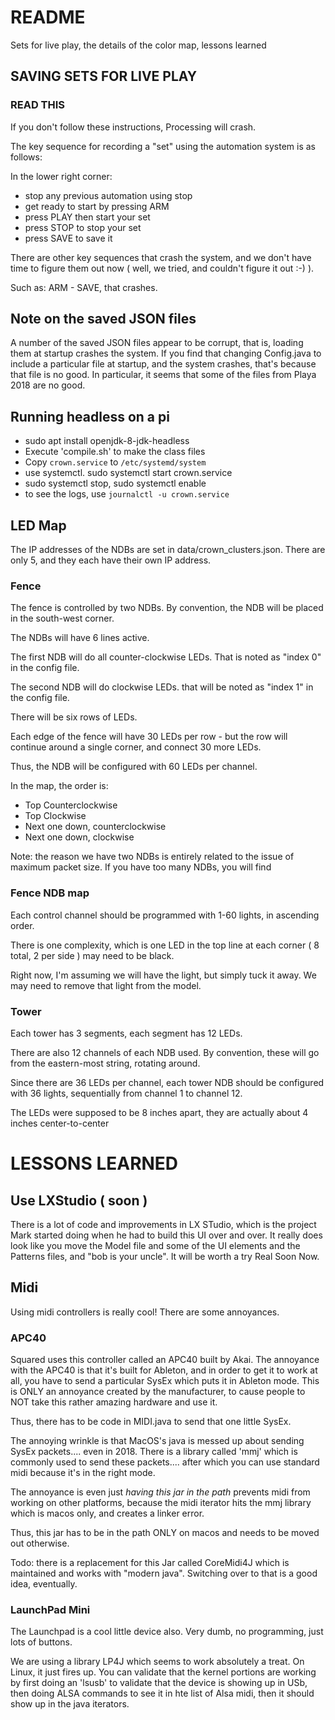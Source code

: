 # README

Sets for live play, the details of the color map, lessons learned

## SAVING SETS FOR LIVE PLAY

### READ THIS

If you don't follow these instructions, Processing will crash.

The key sequence for recording a "set" using the automation system is as follows:

In the lower right corner:
- stop any previous automation using stop
- get ready to start by pressing ARM
- press PLAY then start your set
- press STOP to stop your set
- press SAVE to save it

There are other key sequences that crash the system, and we don't have time to figure them
out now ( well, we tried, and couldn't figure it out :-) ). 

Such as: ARM - SAVE, that crashes.

## Note on the saved JSON files

A number of the saved JSON files appear to be corrupt, that is, loading them at startup
crashes the system. If you find that changing Config.java to include a particular file
at startup, and the system crashes, that's because that file is no good. In particular,
it seems that some of the files from Playa 2018 are no good.

## Running headless on a pi

- sudo apt install openjdk-8-jdk-headless
- Execute 'compile.sh' to make the class files
- Copy `crown.service` to `/etc/systemd/system`
- use systemctl. sudo systemctl start crown.service
- sudo systemctl stop, sudo systemctl enable
- to see the logs, use `journalctl -u crown.service`

## LED Map

The IP addresses of the NDBs are set in data/crown_clusters.json. There are only 5, and they each have their
own IP address.

### Fence

The fence is controlled by two NDBs. By convention, the NDB will be placed in the south-west corner.

The NDBs will have 6 lines active. 

The first NDB will do all counter-clockwise LEDs. That is noted as "index 0" in the config file.

The second NDB will do clockwise LEDs. that will be noted as "index 1" in the config file.


There will be six rows of LEDs.

Each edge of the fence will have 30 LEDs per row - but the row will continue around a single corner, and connect 30 more LEDs.

Thus, the NDB will be configured with 60 LEDs per channel.

In the map, the order is:

- Top Counterclockwise
- Top Clockwise
- Next one down, counterclockwise
- Next one down, clockwise

Note: the reason we have two NDBs is entirely related to the issue of maximum packet size.
If you have too many NDBs, you will find 

### Fence NDB map

Each control channel should be programmed with 1-60 lights, in ascending order.

There is one complexity, which is one LED in the top line at each corner ( 8 total, 2 per side ) may need to be black.

Right now, I'm assuming we will have the light, but simply tuck it away. We may need to remove that light from the model.

### Tower

Each tower has 3 segments, each segment has 12 LEDs.

There are also 12 channels of each NDB used. By convention, these will go from the eastern-most string,
rotating around.

Since there are 36 LEDs per channel, each tower NDB should be configured with 36 lights, sequentially from channel 1 to channel 12.

The LEDs were supposed to be 8 inches apart, they are actually about 4 inches center-to-center

# LESSONS LEARNED

## Use LXStudio ( soon )

There is a lot of code and improvements in LX STudio, which is the project Mark started doing when he
had to build this UI over and over. It really does look like you move the Model file and some of the UI
elements and the Patterns files, and "bob is your uncle". It will be worth a try Real Soon Now.

## Midi

Using midi controllers is really cool! There are some annoyances.

### APC40

Squared uses this controller called an APC40 built by Akai. The annoyance with the APC40 is that it's
built for Ableton, and in order to get it to work at all, you have to send a particular SysEx which
puts it in Ableton mode. This is ONLY an annoyance created by the manufacturer, to cause people
to NOT take this rather amazing hardware and use it.

Thus, there has to be code in MIDI.java to send that one little SysEx.

The annoying wrinkle is that MacOS's java is messed up about sending SysEx packets.... even in 2018.
There is a library called 'mmj' which is commonly used to send these packets.... after which you can
use standard midi because it's in the right mode.

The annoyance is even just _having this jar in the path_ prevents midi from working on other platforms,
because the midi iterator hits the mmj library which is macos only, and creates a linker error.

Thus, this jar has to be in the path ONLY on macos and needs to be moved out otherwise.

Todo: there is a replacement for this Jar called CoreMidi4J which is maintained and works with "modern java".
Switching over to that is a good idea, eventually.

### LaunchPad Mini

The Launchpad is a cool little device also. Very dumb, no programming, just lots of buttons.

We are using a library LP4J which seems to work absolutely a treat. On Linux, it just fires up.
You can validate that the kernel portions are working by first doing an 'lsusb' to validate that
the device is showing up in USb, then doing ALSA commands to see it in hte list of Alsa midi,
then it should show up in the java iterators.

